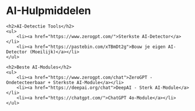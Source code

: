 <html lang="nl">
<head>
    <meta charset="UTF-8">
    <meta name="viewport" content="width=device-width, initial-scale=1.0">
    <title>AI-Hulpmiddelen</title>
</head>
<body>
    <h1>AI-Hulpmiddelen</h1>
    
    <h2>AI-Detectie Tools</h2>
    <ul>
        <li><a href="https://www.zerogpt.com/">Sterkste AI-Detector</a></li>
        <li><a href="https://pastebin.com/xTBmDt2g">Bouw je eigen AI-Detector (Moeilijk)</a></li>
    </ul>
    
    <h2>Beste AI-Modules</h2>
    <ul>
        <li><a href="https://www.zerogpt.com/chat">ZeroGPT - Ondetecteerbaar + Sterkste AI-Module</a></li>
        <li><a href="https://deepai.org/chat">DeepAI - Sterk AI-Module</a></li>
        <li><a href="https://chatgpt.com/">ChatGPT 4o-Module</a></li>
    </ul>
</body>
</html>
